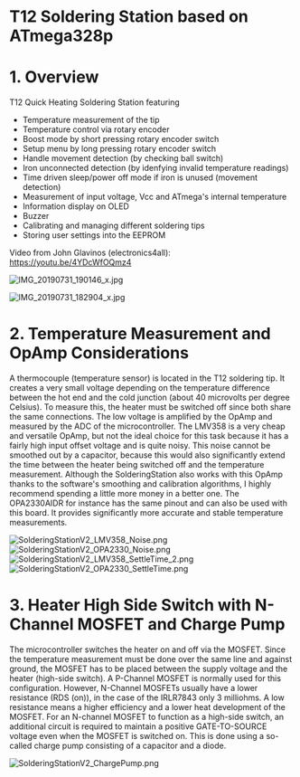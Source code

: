 # T12 Soldering Station based on ATmega328p

# 1. Overview #
T12 Quick Heating Soldering Station featuring
- Temperature measurement of the tip
- Temperature control via rotary encoder
- Boost mode by short pressing rotary encoder switch
- Setup menu by long pressing rotary encoder switch
- Handle movement detection (by checking ball switch)
- Iron unconnected detection (by idenfying invalid temperature readings)
- Time driven sleep/power off mode if iron is unused (movement detection)
- Measurement of input voltage, Vcc and ATmega's internal temperature
- Information display on OLED
- Buzzer
- Calibrating and managing different soldering tips
- Storing user settings into the EEPROM

Video from John Glavinos (electronics4all): https://youtu.be/4YDcWfOQmz4

![IMG_20190731_190146_x.jpg](https://image.easyeda.com/pullimage/iSYD3M8FjNd8ndt1cC7noTcUAdRtz9oFH6hKmoNl.jpeg)

![IMG_20190731_182904_x.jpg](https://image.easyeda.com/pullimage/kgryPQpReu7YGh16ewXIt2tQha6rTmhtARw9nPZh.jpeg)

# 2. Temperature Measurement and OpAmp Considerations #

A thermocouple (temperature sensor) is located in the T12 soldering tip. It creates a very small voltage depending on the temperature difference between the hot end and the cold junction (about 40 microvolts per degree Celsius). To measure this, the heater must be switched off since both share the same connections. The low voltage is amplified by the OpAmp and measured by the ADC of the microcontroller. The LMV358 is a very cheap and versatile OpAmp, but not the ideal choice for this task because it has a fairly high input offset voltage and is quite noisy. This noise cannot be smoothed out by a capacitor, because this would also significantly extend the time between the heater being switched off and the temperature measurement. Although the SolderingStation also works with this OpAmp thanks to the software's smoothing and calibration algorithms, I highly recommend spending a little more money in a better one. The OPA2330AIDR for instance has the same pinout and can also be used with this board. It provides significantly more accurate and stable temperature measurements.


![SolderingStationV2_LMV358_Noise.png](https://image.easyeda.com/pullimage/Q1peGd04fhp8kQzYYe6WfFqgOCv8MpL39cS0y2rr.png)
![SolderingStationV2_OPA2330_Noise.png](https://image.easyeda.com/pullimage/w2mQcD786pNi5hLEd5bqK2hezrsrUUhtttMRZYih.png)
![SolderingStationV2_LMV358_SettleTime_2.png](https://image.easyeda.com/pullimage/YyUQY5VyZgBz92o5gpugZDDaUfl1TFoNJoGNMEi2.png)
![SolderingStationV2_OPA2330_SettleTime.png](https://image.easyeda.com/pullimage/08cMT2owQsOTnGl71miryML8imI4eP9j3chbK31M.png)

# 3. Heater High Side Switch with N-Channel MOSFET and Charge Pump #

The microcontroller switches the heater on and off via the MOSFET. Since the temperature measurement must be done over the same line and against
ground, the MOSFET has to be placed between the supply voltage and the heater (high-side switch). A P-Channel MOSFET is normally used for this configuration. However, N-Channel MOSFETs usually have a lower resistance (RDS (on)), in the case of the IRLR7843 only 3 milliohms. A low resistance means a higher efficiency and a lower heat development of the MOSFET. For an N-channel MOSFET to function as a high-side switch, an additional circuit is required to maintain a positive GATE-TO-SOURCE voltage even when the MOSFET is switched on. This is done using a so-called charge pump consisting of a capacitor and a diode.

![SolderingStationV2_ChargePump.png](https://image.easyeda.com/pullimage/UwAxl6ON0Pn9orkxrE9tfgfZAGFxWH5Xc9pkDvmm.png)
